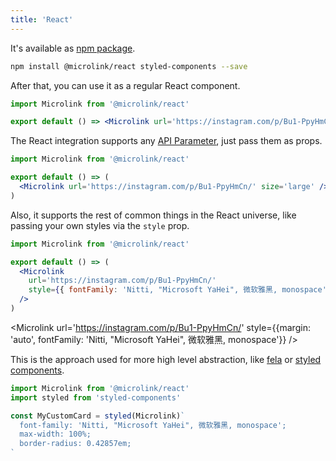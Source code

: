 ```yaml
---
title: 'React'
---
```


It's available as [npm package](https://www.npmjs.com/package/@microlink/react).

```bash
npm install @microlink/react styled-components --save
```

After that, you can use it as a regular React component.

```jsx
import Microlink from '@microlink/react'

export default () => <Microlink url='https://instagram.com/p/Bu1-PpyHmCn/' />
```

<Microlink url='https://instagram.com/p/Bu1-PpyHmCn/' />

The React integration supports any [API Parameter](/docs/api/getting-started/overview), just pass them as props.

```jsx
import Microlink from '@microlink/react'

export default () => (
  <Microlink url='https://instagram.com/p/Bu1-PpyHmCn/' size='large' />
)
```

<Microlink url='https://instagram.com/p/Bu1-PpyHmCn/' size='large' />

Also, it supports the rest of common things in the React universe, like passing your own styles via the `style` prop.

```jsx
import Microlink from '@microlink/react'

export default () => (
  <Microlink
    url='https://instagram.com/p/Bu1-PpyHmCn/'
    style={{ fontFamily: 'Nitti, "Microsoft YaHei", 微软雅黑, monospace' }}
  />
)
```

<Microlink url='https://instagram.com/p/Bu1-PpyHmCn/' style={{margin: 'auto', fontFamily: 'Nitti, "Microsoft YaHei", 微软雅黑, monospace'}} />

This is the approach used for more high level abstraction, like [fela](http://fela.js.org) or [styled components](https://www.styled-components.com).

```jsx
import Microlink from '@microlink/react'
import styled from 'styled-components'

const MyCustomCard = styled(Microlink)`
  font-family: 'Nitti, "Microsoft YaHei", 微软雅黑, monospace';
  max-width: 100%;
  border-radius: 0.42857em;
`
```
